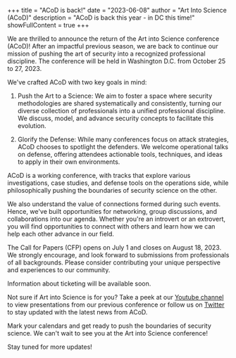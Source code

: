 +++
title = "ACoD is back!"
date = "2023-06-08"
author = "Art Into Science (ACoD)"
description = "ACoD is back this year - in DC this time!"
showFullContent = true
+++

We are thrilled to announce the return of the Art into Science conference (ACoD)! After an impactful previous season, we are back to continue our mission of pushing the art of security into a recognized professional discipline. The conference will be held in Washington D.C. from October 25 to 27, 2023.

We've crafted ACoD with two key goals in mind:

1. Push the Art to a Science: We aim to foster a space where security methodologies are shared systematically and consistently, turning our diverse collection of professionals into a unified professional discipline. We discuss, model, and advance security concepts to facilitate this evolution.

2. Glorify the Defense: While many conferences focus on attack strategies, ACoD chooses to spotlight the defenders. We welcome operational talks on defense, offering attendees actionable tools, techniques, and ideas to apply in their own environments.

ACoD is a working conference, with tracks that explore various investigations, case studies, and defense tools on the operations side, while philosophically pushing the boundaries of security science on the other.

We also understand the value of connections formed during such events. Hence, we've built opportunities for networking, group discussions, and collaborations into our agenda. Whether you're an introvert or an extrovert, you will find opportunities to connect with others and learn how we can help each other advance in our field.

The Call for Papers (CFP) opens on July 1 and closes on August 18, 2023. We strongly encourage, and look forward to submissions from professionals of all backgrounds. Please consider contributing your unique perspective and experiences to our community.

Information about ticketing will be available soon.

Not sure if Art into Science is for you? Take a peek at our [Youtube channel](https://www.youtube.com/channel/UCBZP-ZKcqgN4xjj6MfIgbVA) to view presentations from our previous conference or follow us on [Twitter](https://twitter.com/artintoscience) to stay updated with the latest news from ACoD.

Mark your calendars and get ready to push the boundaries of security science. We can't wait to see you at the Art into Science conference!

Stay tuned for more updates!
